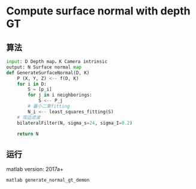 # Compute surface normal with depth GT
## 算法
```python
input: D Depth map，K Camera intrinsic
output: N Surface normal map
def GenerateSurfaceNormal(D, K)
    P (X, Y, Z) <-- f(D, K)
    for i in D:
        S = [p_i]
        for j in i neighborings:
            S <-- P_j
		# 最小二乘fitting
        N_i <-- least_squares_fitting(S)
	# 双边滤波
    bilateralFilter(N, sigma_s=24, sigma_I=0.2)
    
    return N
```
## 运行
matlab version: 2017a+
```
matlab generate_normal_gt_demon
```